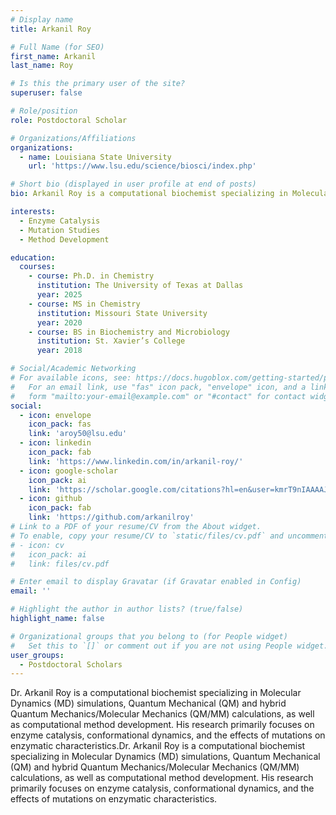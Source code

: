 ```yaml
---
# Display name
title: Arkanil Roy

# Full Name (for SEO)
first_name: Arkanil
last_name: Roy

# Is this the primary user of the site?
superuser: false

# Role/position
role: Postdoctoral Scholar

# Organizations/Affiliations
organizations:
  - name: Louisiana State University
    url: 'https://www.lsu.edu/science/biosci/index.php'

# Short bio (displayed in user profile at end of posts)
bio: Arkanil Roy is a computational biochemist specializing in Molecular Dynamics (MD) simulations, Quantum Mechanical (QM) and hybrid Quantum Mechanics/Molecular Mechanics (QM/MM) calculations, as well as computational method development. His research primarily focuses on enzyme catalysis, conformational dynamics, and the effects of mutations on enzymatic characteristics.

interests:
  - Enzyme Catalysis
  - Mutation Studies
  - Method Development

education:
  courses:
    - course: Ph.D. in Chemistry
      institution: The University of Texas at Dallas
      year: 2025
    - course: MS in Chemistry
      institution: Missouri State University
      year: 2020
    - course: BS in Biochemistry and Microbiology
      institution: St. Xavier’s College
      year: 2018

# Social/Academic Networking
# For available icons, see: https://docs.hugoblox.com/getting-started/page-builder/#icons
#   For an email link, use "fas" icon pack, "envelope" icon, and a link in the
#   form "mailto:your-email@example.com" or "#contact" for contact widget.
social:
  - icon: envelope
    icon_pack: fas
    link: 'aroy50@lsu.edu'
  - icon: linkedin
    icon_pack: fab
    link: 'https://www.linkedin.com/in/arkanil-roy/'
  - icon: google-scholar
    icon_pack: ai
    link: 'https://scholar.google.com/citations?hl=en&user=kmrT9nIAAAAJ'
  - icon: github
    icon_pack: fab
    link: 'https://github.com/arkanilroy'
# Link to a PDF of your resume/CV from the About widget.
# To enable, copy your resume/CV to `static/files/cv.pdf` and uncomment the lines below.
# - icon: cv
#   icon_pack: ai
#   link: files/cv.pdf

# Enter email to display Gravatar (if Gravatar enabled in Config)
email: ''

# Highlight the author in author lists? (true/false)
highlight_name: false

# Organizational groups that you belong to (for People widget)
#   Set this to `[]` or comment out if you are not using People widget.
user_groups:
  - Postdoctoral Scholars
---
```


Dr. Arkanil Roy is a computational biochemist specializing in Molecular Dynamics (MD) simulations, Quantum Mechanical (QM) and hybrid Quantum Mechanics/Molecular Mechanics (QM/MM) calculations, as well as computational method development. His research primarily focuses on enzyme catalysis, conformational dynamics, and the effects of mutations on enzymatic characteristics.Dr. Arkanil Roy is a computational biochemist specializing in Molecular Dynamics (MD) simulations, Quantum Mechanical (QM) and hybrid Quantum Mechanics/Molecular Mechanics (QM/MM) calculations, as well as computational method development. His research primarily focuses on enzyme catalysis, conformational dynamics, and the effects of mutations on enzymatic characteristics.
